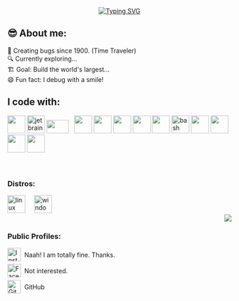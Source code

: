 <p align="center">
  <a href="https://git.io/typing-svg">
    <img src="https://readme-typing-svg.demolab.com?font=Fira+Code&pause=1000&width=435&lines=Hi%2C+Welcome+to+my+GitHub+profile;What+are+you+exactly+searching+for%3F" alt="Typing SVG" />
  </a>
</p>

## 😎 About me:

<p align="left">
  🧠 Creating bugs since 1900. (Time Traveler)<br>
  🔍 Currently exploring...<br>
  🏗️ Goal: Build the world's largest...<br>
  😄 Fun fact: I debug with a smile!
</p>

## I code with:

<div>
  <img src="https://cdn.jsdelivr.net/gh/devicons/devicon/icons/vscode/vscode-original.svg" height="40" />
  <img src="https://cdn.jsdelivr.net/gh/devicons/devicon/icons/jetbrains/jetbrains-original.svg" height="40" alt="jetbrains logo"/>&nbsp<img src="https://img.icons8.com/?size=100&id=11759&format=png&color=000000" width=50px height=30px>&nbsp&nbsp
  <img src="https://cdn.jsdelivr.net/gh/devicons/devicon/icons/c/c-original.svg" height="40" />
  <img src="https://cdn.jsdelivr.net/gh/devicons/devicon/icons/python/python-original.svg" height="40" />
  <img src="https://cdn.jsdelivr.net/gh/devicons/devicon/icons/html5/html5-original.svg" height="40" />
  <img src="https://cdn.jsdelivr.net/gh/devicons/devicon/icons/css3/css3-original.svg" height="40" />
  <img src="https://cdn.jsdelivr.net/gh/devicons/devicon/icons/javascript/javascript-original.svg" height="40" />
  <img src="https://cdn.jsdelivr.net/gh/devicons/devicon/icons/bash/bash-original.svg" height="40" alt="bash logo"/>
  <img src="https://cdn.jsdelivr.net/gh/devicons/devicon/icons/react/react-original.svg" height="40" />
  <img src="https://cdn.jsdelivr.net/gh/devicons/devicon/icons/nodejs/nodejs-original.svg" height="40" />
  <img src="https://cdn.jsdelivr.net/gh/devicons/devicon/icons/express/express-original.svg" height="40" />
  <img src="https://cdn.jsdelivr.net/gh/devicons/devicon/icons/mongodb/mongodb-original.svg" height="40" />
  </div>
  <br>
  <br>
  
  <h3 align="left">Distros: </h3>
  <div>
  <img src="https://cdn.jsdelivr.net/gh/devicons/devicon/icons/linux/linux-original.svg" height="40" alt="linux logo"/>
  <img width="12" />
  <img src="https://cdn.jsdelivr.net/gh/devicons/devicon/icons/windows8/windows8-original.svg" height="40" alt="windows8 logo"/>
  <img width="12" />
  </div>
  


<div align="right">
  <img src="https://media1.giphy.com/media/v1.Y2lkPTc5MGI3NjExYTNvbHM3dHNva291dmpsd3FyazkycjV5dnp3enFvM2NuMjYydmNoeCZlcD12MV9pbnRlcm5hbF9naWZfYnlfaWQmY3Q9Zw/blPpTGDhn6hEI/giphy.gif" />
</div>

<h3 align="left">Public Profiles:</h3>

<div style="display: flex; align-items: center; margin-bottom: 6px;">
  <a href="https://instagram.com/" target="_blank">
    <img src="https://img.icons8.com/?size=100&id=Xy10Jcu1L2Su&format=png&color=000000" width="30px" alt="Instagram" />
  </a>
  <span style="margin-left: 8px;">Naah! I am totally fine. Thanks.</span>
</div>

<div style="display: flex; align-items: center; margin-bottom: 6px;">
  <a href="https://facebook.com/" target="_blank">
    <img src="https://img.icons8.com/?size=100&id=uLWV5A9vXIPu&format=png&color=000000" width="30px" alt="Facebook" />
  </a>
  <span style="margin-left: 8px;">Not interested.</span>
</div>

<div style="display: flex; align-items: center;">
  <a href="https://github.com/pro-maniac" target="_blank">
    <img src="https://img.icons8.com/?size=100&id=AZOZNnY73haj&format=png&color=000000" width="30px" alt="GitHub" />
  </a>
  <span style="margin-left: 8px;">GitHub</span>
</div>
